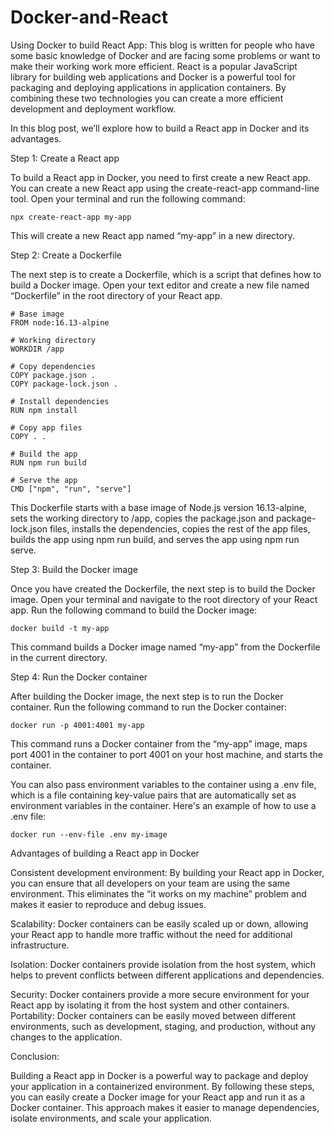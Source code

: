 # Docker-and-React

Using Docker to build React App:
                        This blog is written for people who have some basic knowledge of Docker and are facing some problems or want to make their working work more efficient. React is a popular JavaScript library for building web applications and Docker is a powerful tool for packaging and deploying applications in application containers. By combining these two technologies you can create a more efficient development and deployment workflow.

In this blog post, we’ll explore how to build a React app in Docker and its advantages.


Step 1: Create a React app

To build a React app in Docker, you need to first create a new React app. You can create a new React app using the create-react-app command-line tool. Open your terminal and run the following command:

    npx create-react-app my-app

This will create a new React app named “my-app” in a new directory.

Step 2: Create a Dockerfile

The next step is to create a Dockerfile, which is a script that defines how to build a Docker image. Open your text editor and create a new file named “Dockerfile” in the root directory of your React app.

    # Base image
    FROM node:16.13-alpine

    # Working directory
    WORKDIR /app

    # Copy dependencies
    COPY package.json .
    COPY package-lock.json .

    # Install dependencies
    RUN npm install

    # Copy app files
    COPY . .

    # Build the app
    RUN npm run build

    # Serve the app
    CMD ["npm", "run", "serve"]

This Dockerfile starts with a base image of Node.js version 16.13-alpine, sets the working directory to /app, copies the package.json and package-lock.json files, installs the dependencies, copies the rest of the app files, builds the app using npm run build, and serves the app using npm run serve.

Step 3: Build the Docker image

Once you have created the Dockerfile, the next step is to build the Docker image. Open your terminal and navigate to the root directory of your React app. Run the following command to build the Docker image:

    docker build -t my-app 

This command builds a Docker image named “my-app” from the Dockerfile in the current directory.

Step 4: Run the Docker container

After building the Docker image, the next step is to run the Docker container. Run the following command to run the Docker container:

    docker run -p 4001:4001 my-app

This command runs a Docker container from the “my-app” image, maps port 4001 in the container to port 4001 on your host machine, and starts the container.

You can also pass environment variables to the container using a .env file, which is a file containing key-value pairs that are automatically set as environment variables in the container. Here's an example of how to use a .env file:

    docker run --env-file .env my-image

Advantages of building a React app in Docker

Consistent development environment: By building your React app in Docker, you can ensure that all developers on your team are using the same environment. This eliminates the “it works on my machine” problem and makes it easier to reproduce and debug issues.

Scalability: Docker containers can be easily scaled up or down, allowing your React app to handle more traffic without the need for additional infrastructure.

Isolation: Docker containers provide isolation from the host system, which helps to prevent conflicts between different applications and dependencies.

Security: Docker containers provide a more secure environment for your React app by isolating it from the host system and other containers.
Portability: Docker containers can be easily moved between different environments, such as development, staging, and production, without any changes to the application.

Conclusion:
     
Building a React app in Docker is a powerful way to package and deploy your application in a containerized environment. By following these steps, you can easily create a Docker image for your React app and run it as a Docker container. This approach makes it easier to manage dependencies, isolate environments, and scale your application.
